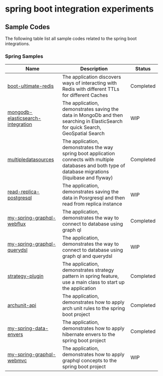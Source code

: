 # spring boot integration experiments

## Sample Codes

The following table list all sample codes related to the spring boot integrations.

### Spring Samples


| Name                                                                     | Description 		                                                                                                                                             | Status 		 |
|--------------------------------------------------------------------------|------------------------------------------------------------------------------------------------------------------------------------------------------------|-----------|
| [boot-ultimate-redis](./boot-ultimate-redis)                             | The application discovers ways of interacting with Redis with different TTLs for different Caches                                                          | Completed |
| [mongodb-elasticsearch-integration](./mongodb-elasticsearch-integration) | The application, demonstrates saving the data in MongoDb and then searching in ElasticSearch for quick Search, GeoSpatial Search                           | WIP       |
| [multipledatasources](./multipledatasources)                             | The application, demonstrates the way spring boot application connects with multiple databases and both type of database migrations (liquibase and flyway) | Completed |
| [read-replica-postgresql](./read-replica-postgresql)                     | The application, demonstrates saving the data in Posrgresql and then read from replica instance                                                            | WIP       |
| [my-spring-graphql-webflux](./my-spring-graphql-webflux)                                       | The application, demonstrates the way to connect to database using graph ql                                                                                | Completed |
| [my-spring-graphql-querydsl](./my-spring-graphql-querydsl)                     | The application, demonstrates the way to connect to database using graph ql and querydsl                                                                   | WIP       |
| [strategy-plugin](./strategy-plugin)                                     | The application, demonstrates strategy pattern in spring feature, use a main class to start up the application                                             | Completed |
| [archunit-api](./archunit-api)                                           | The application, demonstrates how to apply arch unit rules to the spring boot project                                                                      | Completed |
| [my-spring-data-envers](./my-spring-data-envers)                           | The application, demonstrates how to apply hibernate envers to the spring boot project                                                                      | Completed |
| [my-spring-graphql-webmvc](./my-spring-graphql-webmvc)                           | The application, demonstrates how to apply graphql concepts to the spring boot project                                                                      | WIP |
